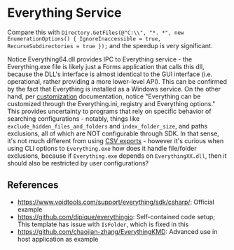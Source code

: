 # Everything Service

Compare this with `Directory.GetFiles(@"C:\\", "*. *", new EnumerationOptions() { IgnoreInaccessible = true, RecurseSubdirectories = true });` and the speedup is very significant.

Notice Everything64.dll provides IPC to Everything service - the Everything.exe file is likely just a Forms application that calls this dll, because the DLL's interface is almost identical to the GUI interface (i.e. operational, rather providing a more lower-level API). This can be confirmed by the fact that Everything is installed as a Windows service. On the other hand, per [customization](https://www.voidtools.com/support/everything/customizing/) documentation, notice "Everything can be customized through the Everything.ini, registry and Everything options." This provides uncertainty to programs that rely on specific behavior of searching configurations - notably, things like `exclude_hidden_files_and_folders` and `index_folder_size`, and paths exclusions, all of which are NOT configurable through SDK. In that sense, it's not much different from using [CSV exports](https://www.voidtools.com/support/everything/file_lists/) - however it's curious when using CLI options to `Everything.exe` how does it handle file/folder exclusions, because if `Everything.exe` depends on `EverythingXX.dll`, then it should also be restricted by user configurations?

## References

* https://www.voidtools.com/support/everything/sdk/csharp/: Official example
* https://github.com/dipique/everythingio: Self-contained code setup; This template has issue with `IsFolder`, which is fixed in this
* https://github.com/chaojian-zhang/EverythingKMD: Advanced use in host application as example